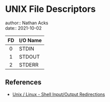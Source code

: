 # UNIX File Descriptors

author:: Nathan Acks  
date:: 2021-10-02

| FD | I/O Name |
|:--:|:-------- |
|  0 | STDIN    |
|  1 | STDOUT   |
|  2 | STDERR   |

## References

* [Unix / Linux - Shell Input/Output Redirections](https://www.tutorialspoint.com/unix/unix-io-redirections.htm)
